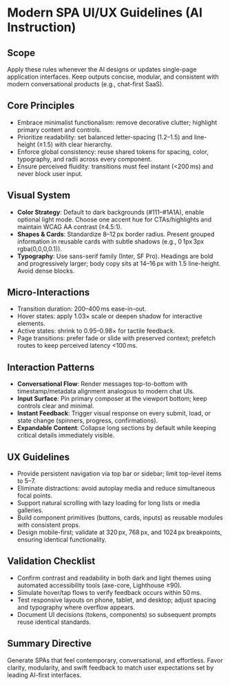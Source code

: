 # Modern SPA UI/UX Guidelines (AI Instruction)

## Scope
Apply these rules whenever the AI designs or updates single-page application interfaces. Keep outputs concise, modular, and consistent with modern conversational products (e.g., chat-first SaaS).

## Core Principles
- Embrace minimalist functionalism: remove decorative clutter; highlight primary content and controls.
- Prioritize readability: set balanced letter-spacing (1.2–1.5) and line-height (≥1.5) with clear hierarchy.
- Enforce global consistency: reuse shared tokens for spacing, color, typography, and radii across every component.
- Ensure perceived fluidity: transitions must feel instant (<200 ms) and never block user input.

## Visual System
- **Color Strategy**: Default to dark backgrounds (#111–#1A1A), enable optional light mode. Choose one accent hue for CTAs/highlights and maintain WCAG AA contrast (≥4.5:1).
- **Shapes & Cards**: Standardize 8–12 px border radius. Present grouped information in reusable cards with subtle shadows (e.g., 0 1px 3px rgba(0,0,0,0.1)).
- **Typography**: Use sans-serif family (Inter, SF Pro). Headings are bold and progressively larger; body copy sits at 14–16 px with 1.5 line-height. Avoid dense blocks.

## Micro-Interactions
- Transition duration: 200–400 ms ease-in-out.
- Hover states: apply 1.03× scale or deepen shadow for interactive elements.
- Active states: shrink to 0.95–0.98× for tactile feedback.
- Page transitions: prefer fade or slide with preserved context; prefetch routes to keep perceived latency <100 ms.

## Interaction Patterns
- **Conversational Flow**: Render messages top-to-bottom with timestamp/metadata alignment analogous to modern chat UIs.
- **Input Surface**: Pin primary composer at the viewport bottom; keep controls clear and minimal.
- **Instant Feedback**: Trigger visual response on every submit, load, or state change (spinners, progress, confirmations).
- **Expandable Content**: Collapse long sections by default while keeping critical details immediately visible.

## UX Guidelines
- Provide persistent navigation via top bar or sidebar; limit top-level items to 5–7.
- Eliminate distractions: avoid autoplay media and reduce simultaneous focal points.
- Support natural scrolling with lazy loading for long lists or media galleries.
- Build component primitives (buttons, cards, inputs) as reusable modules with consistent props.
- Design mobile-first; validate at 320 px, 768 px, and 1024 px breakpoints, ensuring identical functionality.

## Validation Checklist
- Confirm contrast and readability in both dark and light themes using automated accessibility tools (axe-core, Lighthouse ≥90).
- Simulate hover/tap flows to verify feedback occurs within 50 ms.
- Test responsive layouts on phone, tablet, and desktop; adjust spacing and typography where overflow appears.
- Document UI decisions (tokens, components) so subsequent prompts reuse identical standards.

## Summary Directive
Generate SPAs that feel contemporary, conversational, and effortless. Favor clarity, modularity, and swift feedback to match user expectations set by leading AI-first interfaces.